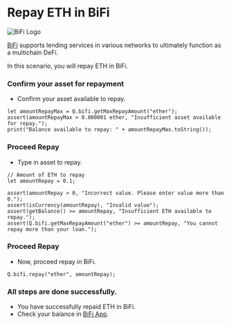 ```meta-Currency
```

# Repay ETH in BiFi

![BiFi Logo](https://s3.ap-northeast-2.amazonaws.com/thebifrost.io/home/bifi/bifi_logo.svg)

[BiFi](https://bifi.finance/) supports lending services in various networks to ultimately function as a multichain DeFi.

In this scenario, you will repay ETH in BiFi.

### Confirm your asset for repayment

- Confirm your asset available to repay.

```output-Dynamic
let amountRepayMax = Q.bifi.getMaxRepayAmount("ether");
assert(amountRepayMax > 0.000001 ether, "Insufficient asset available for repay.");
print("Balance available to repay: " + amountRepayMax.toString());
```

### Proceed Repay

- Type in asset to repay.

```input ETH
// Amount of ETH to repay
let amountRepay = 0.1;
```

```input-Verify
assert(amountRepay > 0, "Incorrect value. Please enter value more than 0.");
assert(isCurrency(amountRepay), "Invalid value");
assert(getBalance() >= amountRepay, "Insufficient ETH available to repay.");
assert(Q.bifi.getMaxRepayAmount("ether") >= amountRepay, "You cannot repay more than your loan.");
```

### Proceed Repay

- Now, proceed repay in BiFi.

```taster
Q.bifi.repay("ether", amountRepay);
```

### All steps are done successfully.

- You have successfully repaid ETH in BiFi.
- Check your balance in [BiFi App](https://app.bifi.finance/).
